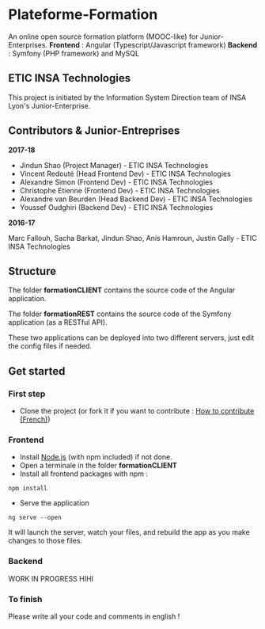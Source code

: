 # Plateforme-Formation
An online open source formation platform (MOOC-like) for Junior-Enterprises.
**Frontend** : Angular (Typescript/Javascript framework)
**Backend** : Symfony (PHP framework) and MySQL

## ETIC INSA Technologies
This project is initiated by the Information System Direction team of INSA Lyon's Junior-Enterprise.

## Contributors & Junior-Entreprises
**2017-18**
- Jindun Shao (Project Manager) - ETIC INSA Technologies
- Vincent Redouté (Head Frontend Dev) - ETIC INSA Technologies
- Alexandre Simon (Frontend Dev) - ETIC INSA Technologies
- Christophe Etienne (Frontend Dev) - ETIC INSA Technologies
- Alexandre van Beurden (Head Backend Dev) - ETIC INSA Technologies
- Youssef Oudghiri (Backend Dev) - ETIC INSA Technologies

**2016-17**

Marc Fallouh, Sacha Barkat, Jindun Shao, Anis Hamroun, Justin Gally - ETIC INSA Technologies

## Structure
The folder **formationCLIENT** contains the source code of the Angular application.

The folder **formationREST** contains the source code of the Symfony application (as a RESTful API).

These two applications can be deployed into two different servers, just edit the config files if needed.

## Get started

### First step
- Clone the project (or fork it if you want to contribute : [How to contribute (French)](https://github.com/ETICINSATechnologies/Formation/tree/master))

### Frontend
- Install [Node.js](https://nodejs.org/en/download/) (with npm included) if not done.
- Open a terminale in the folder **formationCLIENT**
- Install all frontend packages with npm :
```
npm install
```
- Serve the application
```
ng serve --open
```
It will launch the server, watch your files, and rebuild the app as you make changes to those files.

### Backend
WORK IN PROGRESS HIHI

### To finish
Please write all your code and comments in english !
